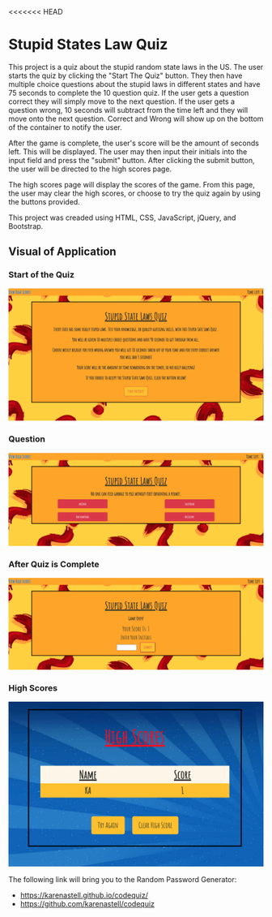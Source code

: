 <<<<<<< HEAD
# Stupid States Law Quiz


This project is a quiz about the stupid random state laws in the US.  The user starts the quiz by clicking the "Start The Quiz" button.  They then have multiple choice questions about the stupid laws in different states and have 75 seconds to complete the 10 question quiz.  If the user gets a question correct they will simply move to the next question.  If the user gets a question wrong, 10 seconds will subtract from the time left and they will move onto the next question.  Correct and Wrong will show up on the bottom of the container to notify the user.

After the game is complete, the user's score will be the amount of seconds left.  This will be displayed.  The user may then input their initials into the input field and press the "submit" button.  After clicking the submit button, the user will be directed to the high scores page.  

The high scores page will display the scores of the game.  From this page, the user may clear the high scores, or choose to try the quiz again by using the buttons provided.
 

This project was creaded using HTML, CSS, JavaScript, jQuery, and Bootstrap.

## Visual of Application

### Start of the Quiz
![State Law Quiz](./assets/images/code-quiz.png)


### Question
![State Law Quiz](./assets/images/question.png)


### After Quiz is Complete
![State Law Quiz](./assets/images/enter-name.png)


### High Scores
![State Law Quiz](./assets/images/highscores.png)

The following link will bring you to the Random Password Generator: 
* https://karenastell.github.io/codequiz/
* https://github.com/karenastell/codequiz

